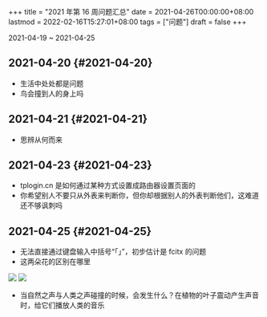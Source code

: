 +++
title = "2021 年第 16 周问题汇总"
date = 2021-04-26T00:00:00+08:00
lastmod = 2022-02-16T15:27:01+08:00
tags = ["问题"]
draft = false
+++

2021-04-19 ~ 2021-04-25

## 2021-04-20 {#2021-04-20}

- 生活中处处都是问题
- 鸟会撞到人的身上吗

## 2021-04-21 {#2021-04-21}

- 思辨从何而来

## 2021-04-23 {#2021-04-23}

- tplogin.cn 是如何通过某种方式设置成路由器设置页面的
- 你希望别人不要只从外表来判断你，但你却根据别人的外表判断他们，这难道还不够讽刺吗

## 2021-04-25 {#2021-04-25}

- 无法直接通过键盘输入中括号“「」”，初步估计是 fcitx 的问题
- 这两朵花的区别在哪里

![](https://static-1258637336.cos.ap-shanghai.myqcloud.com/question-2021-16-0.jpg)
![](https://static-1258637336.cos.ap-shanghai.myqcloud.com/question-2021-16-1.jpg)

- 当自然之声与人类之声碰撞的时候，会发生什么？在植物的叶子震动产生声音时，给它们播放人类的音乐
